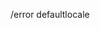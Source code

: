 /error defaultlocale 
<!-- set button in header
import { useTheme } from '@/context/ThemeContext';
import { Container } from './styled/Container';

export function Header() {
  const { theme, toggleTheme } = useTheme();

  return (
    <Container className="p-4">
      <button
        onClick={toggleTheme}
        className="px-4 py-2 rounded-md
          bg-secondary-light dark:bg-secondary-dark
          hover:opacity-80 transition-opacity"
      >
        {theme === 'light' ? '🌙' : '☀️'}
      </button>
    </Container>
  );
} -->